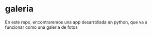 # galeria
En este repo, encontraremos una app desarrollada en python, que va a funcionar como una galeria de fotos
